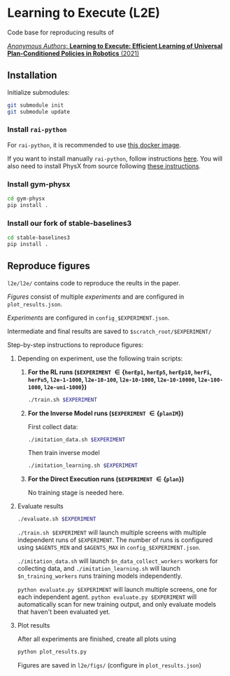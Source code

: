 # Learning to Execute (L2E)

Code base for reproducing results of

[_Anonymous Authors_: **Learning to Execute: Efficient Learning of Universal Plan-Conditioned Policies in Robotics** (2021)](https://openreview.net/pdf?id=lEkPb2Rhm7)

## Installation
Initialize submodules:
```bash
git submodule init
git submodule update
```

### Install `rai-python`
For `rai-python`, it is recommended to use [this docker image](https://github.com/ischubert/rai-python/packages/).

If you want to install manually `rai-python`, follow instructions [here](https://github.com/MarcToussaint/rai-python). You will also need to install PhysX from source following [these instructions](https://github.com/MarcToussaint/rai-maintenance/blob/master/help/localSourceInstalls.md#PhysX).

### Install gym-physx
```bash
cd gym-physx
pip install .
```

### Install our fork of stable-baselines3
```bash
cd stable-baselines3
pip install .
```

## Reproduce figures
`l2e/l2e/` contains code to reproduce the reults in the paper.

_Figures_ consist of multiple _experiments_ and are configured in `plot_results.json`.

_Experiments_ are configured in `config_$EXPERIMENT.json`.

Intermediate and final results are saved to `$scratch_root/$EXPERIMENT/`


Step-by-step instructions to reproduce figures:

1. Depending on experiment, use the following train scripts:

   1. **For the RL runs (`$EXPERIMENT` $\in \{$`herEp1`, `herEp5`, `herEp10`, `herFi`, `herFu5`, `l2e-1-1000`, `l2e-10-100`, `l2e-10-1000`, `l2e-10-10000`, `l2e-100-1000`, `l2e-uni-1000`$\}$)**
      ```bash
      ./train.sh $EXPERIMENT
      ```

   2. **For the Inverse Model runs (`$EXPERIMENT` $\in \{$`planIM`$\}$)**

      First collect data:
      ```bash
      ./imitation_data.sh $EXPERIMENT
      ```
      Then train inverse model
      ```bash
      ./imitation_learning.sh $EXPERIMENT
      ```

   3. **For the Direct Execution runs (`$EXPERIMENT` $\in \{$`plan`$\}$)**
   
      No training stage is needed here.
 
2. Evaluate results 
   ```bash
   ./evaluate.sh $EXPERIMENT
   ```

   `./train.sh $EXPERIMENT` will launch multiple screens with multiple independent runs of `$EXPERIMENT`. The number of runs is configured using `$AGENTS_MIN` and `$AGENTS_MAX` in `config_$EXPERIMENT.json`.

   `./imitation_data.sh` will launch `$n_data_collect_workers` workers for collecting data, and `./imitation_learning.sh` will launch `$n_training_workers` runs training models independently.

   `python evaluate.py $EXPERIMENT` will launch multiple screens, one for each independent agent. `python evaluate.py $EXPERIMENT` will automatically scan for new training output, and only evaluate models that haven't been evaluated yet.

3. Plot results
   
   After all experiments are finished, create all plots using
   ```bash
   python plot_results.py
   ```
   Figures are saved in `l2e/figs/` (configure in `plot_results.json`)

